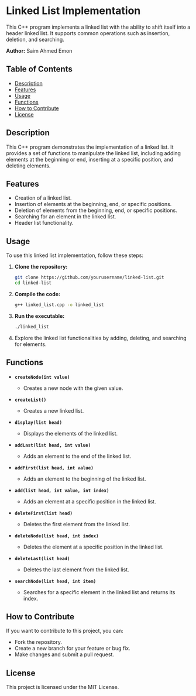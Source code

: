 # Linked List Implementation

This C++ program implements a linked list with the ability to shift itself into a header linked list. It supports common operations such as insertion, deletion, and searching.

**Author:** Saim Ahmed Emon

## Table of Contents

- [Description](#description)
- [Features](#features)
- [Usage](#usage)
- [Functions](#functions)
- [How to Contribute](#how-to-contribute)
- [License](#license)

## Description

This C++ program demonstrates the implementation of a linked list. It provides a set of functions to manipulate the linked list, including adding elements at the beginning or end, inserting at a specific position, and deleting elements.

## Features

- Creation of a linked list.
- Insertion of elements at the beginning, end, or specific positions.
- Deletion of elements from the beginning, end, or specific positions.
- Searching for an element in the linked list.
- Header list functionality.

## Usage

To use this linked list implementation, follow these steps:

1. **Clone the repository:**

    ```bash
    git clone https://github.com/yourusername/linked-list.git
    cd linked-list
    ```

2. **Compile the code:**

    ```bash
    g++ linked_list.cpp -o linked_list
    ```

3. **Run the executable:**

    ```bash
    ./linked_list
    ```

4. Explore the linked list functionalities by adding, deleting, and searching for elements.

## Functions

- **`createNode(int value)`**
  - Creates a new node with the given value.

- **`createList()`**
  - Creates a new linked list.

- **`display(list head)`**
  - Displays the elements of the linked list.

- **`addLast(list head, int value)`**
  - Adds an element to the end of the linked list.

- **`addFirst(list head, int value)`**
  - Adds an element to the beginning of the linked list.

- **`add(list head, int value, int index)`**
  - Adds an element at a specific position in the linked list.

- **`deleteFirst(list head)`**
  - Deletes the first element from the linked list.

- **`deleteNode(list head, int index)`**
  - Deletes the element at a specific position in the linked list.

- **`deleteLast(list head)`**
  - Deletes the last element from the linked list.

- **`searchNode(list head, int item)`**
  - Searches for a specific element in the linked list and returns its index.

## How to Contribute

If you want to contribute to this project, you can:

- Fork the repository.
- Create a new branch for your feature or bug fix.
- Make changes and submit a pull request.

## License

This project is licensed under the MIT License.
